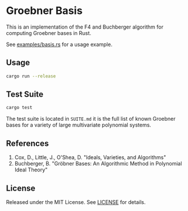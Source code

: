 # Groebner Basis

This is an implementation of the F4 and Buchberger algorithm for computing Groebner bases in Rust.

See [examples/basis.rs](examples/basis.rs) for a usage example.

## Usage

```bash
cargo run --release
```

## Test Suite

```bash
cargo test
```

The test suite is located in `SUITE.md` it is the full list of known Groebner bases for a variety of large multivariate polynomial systems.

## References

1. Cox, D., Little, J., O'Shea, D. "Ideals, Varieties, and Algorithms"
1. Buchberger, B. "Gröbner Bases: An Algorithmic Method in Polynomial Ideal Theory"

## License

Released under the MIT License. See [LICENSE](LICENSE) for details.